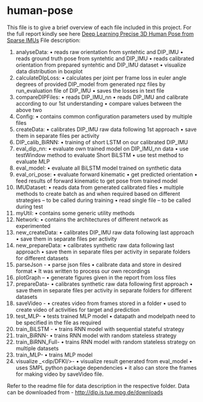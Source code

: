# human-pose
This file is to give a brief overview of each file included in this project.
For the full report kindly see here [Deep Learning Precise 3D Human Pose from Sparse IMUs](Reports/GR_report.pdf)
File description:
1. analyseData:
    • reads raw orientation from syntehtic and DIP_IMU
    • reads ground truth pose from syntehtic and DIP_IMU
    • reads calibrated orientation from prepared syntehtic and DIP_IMU dataset
    • visualize data distribution in boxplot
2. calculateDIpLoss:
    • calculates per joint per frame loss in euler angle degrees of provided DIP_model from generated npz files by run_evaluation file of DIP_IMU
    • saves the losses in text file
3. compareDIPFiles:
    • reads DIP_IMU_nn
    • reads DIP_IMU and calibrate according to our 1st understanding
    • compare values between the above two
4. Config:
    • contains common configuration parameters used by multiple files
5. createData:
    • calibrates DIP_IMU raw data following 1st approach
    • save them in separate files per activity
6. DIP_calib_BiRNN:
    • training of short LSTM on our calibrated DIP_IMU
7. eval_dip_nn:
    • evaluate own trained model on DIP_IMU_nn data
    • use testWindow method to evaluate Short BiLSTM
    • use test method to evaluate MLP
8. eval_model:
    • evaluate all BiLSTM model trained on synthetic data
9. eval_ori_pose:
    • evaluate forward kinematic
    • get predicted orientation
    • feed results of forward kinematic to get pose from trained model
10. IMUDataset:
    • reads data from generated calibrated files
    • multiple methods to create batch as and when required based on different strategies – to be called during training
    • read single file – to be called during test
11. myUtil:
    • contains some generic utility methods
12. Network:
    • contains the architectures of different network as experimented
13. new_createData:
    • calibrates DIP_IMU raw data following last approach
    • save them in separate files per activity
14. new_prepareData:
    • calibrates synthetic raw data following last approach
    • save them in separate files per activity in separate folders for different datasets
15. parseJson -
    • parse json files 
    • calibrate data and store in desired format
    • It was written to process our own recordings
16. plotGraph –
    • generate figures given in the report from loss files
17. prepareData-
    • calibrates synthetic raw data following first approach
    • save them in separate files per activity in separate folders for different datasets
18. saveVideo -
    • creates video from frames stored in a folder
    • used to create video of activities for target and prediction
19. test_MLP-
    • tests trained MLP model
    • datapath and modelpath need to be specified in the file as required
20. train_BiLSTM -
    • trains RNN model with sequential stateful strategy
21. train_BiRNN-
    • trains RNN model with random stateless strategy
22. train_BiRNN_Full-
    • trains RNN model with random stateless strategy on multiple datasets
23.  train_MLP-
    • trains MLP model 
24. visualize _<dip/DFKI/>-
    • visualize result generated from eval_model
    • uses SMPL python package dependencies
    • it also can store the frames for making video by saveVideo file. 

Refer to the readme file for data description in the respective folder.
Data can be downloaded from - http://dip.is.tue.mpg.de/downloads
